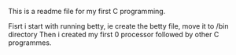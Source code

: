 This is a readme file for my first C programming.

Fisrt i start with running betty, ie create the betty file, move it to /bin directory Then i created my first 0 processor followed by other C programmes.
